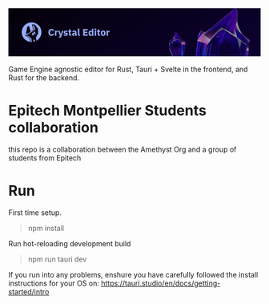 <img src="repo/splash.jpg" alt="Crystal Editor" />

Game Engine agnostic editor for Rust, Tauri + Svelte in the frontend, and Rust for the backend.

# Epitech Montpellier Students collaboration
this repo is a collaboration between the Amethyst Org and a group of students from Epitech

# Run
First time setup.
> npm install

Run hot-reloading development build
> npm run tauri dev

If you run into any problems, enshure you have carefully followed the install instructions for your OS on: 
https://tauri.studio/en/docs/getting-started/intro